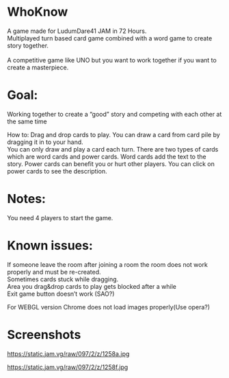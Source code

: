 # WhoKnow

A game made for LudumDare41 JAM in 72 Hours.<br/>
Multiplayed turn based card game combined with a word game to create story together.<br/>
<br/>
A competitive game like UNO but you want to work together if you want to create a masterpiece.

# Goal: 
Working together to create a “good” story and competing with each other at the same time

How to: Drag and drop cards to play. You can draw a card from card pile by dragging it in to your hand.<br/>
You can only draw and play a card each turn. There are two types of cards which are word cards and power cards. Word cards add the text to the story. Power cards can benefit you or hurt other players.
You can click on power cards to see the description.

# Notes:
You need 4 players to start the game.

# Known issues:
If someone leave the room after joining a room the room does not work properly and must be re-created.<br/>
Sometimes cards stuck while dragging.<br/>
Area you drag&drop cards to play gets blocked after a while<br/>
Exit game button doesn’t work (SAO?)<br/>

For WEBGL version Chrome does not load images properly(Use opera?)

# Screenshots

https://static.jam.vg/raw/097/2/z/1258a.jpg

https://static.jam.vg/raw/097/2/z/1258f.jpg
